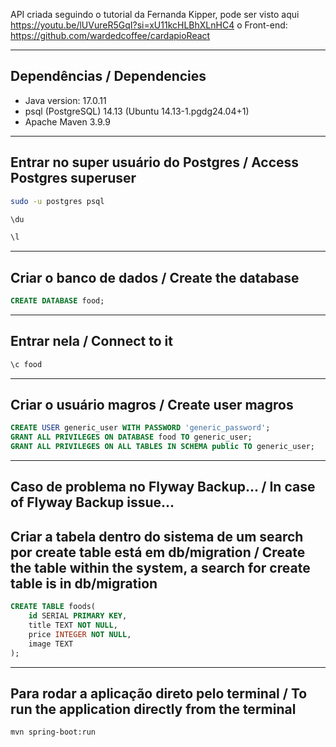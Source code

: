 API criada seguindo o tutorial da Fernanda Kipper, pode ser visto aqui https://youtu.be/lUVureR5GqI?si=xU11kcHLBhXLnHC4
o Front-end: https://github.com/wardedcoffee/cardapioReact

---
## Dependências / Dependencies

- Java version: 17.0.11
- psql (PostgreSQL) 14.13 (Ubuntu 14.13-1.pgdg24.04+1)
- Apache Maven 3.9.9

---
## Entrar no super usuário do Postgres / Access Postgres superuser

```sh
sudo -u postgres psql
```

```sql
\du

\l
```

---
## Criar o banco de dados / Create the database

```sql
CREATE DATABASE food;
```

---
## Entrar nela / Connect to it

```sql
\c food
```

---
## Criar o usuário magros / Create user magros

```sql
CREATE USER generic_user WITH PASSWORD 'generic_password'; 
GRANT ALL PRIVILEGES ON DATABASE food TO generic_user;
GRANT ALL PRIVILEGES ON ALL TABLES IN SCHEMA public TO generic_user;
```

---
## Caso de problema no Flyway Backup... / In case of Flyway Backup issue...

## Criar a tabela dentro do sistema de um search por create table está em db/migration / Create the table within the system, a search for create table is in db/migration

```sql
CREATE TABLE foods(
    id SERIAL PRIMARY KEY,
    title TEXT NOT NULL,
    price INTEGER NOT NULL,
    image TEXT
);
```

---
## Para rodar a aplicação direto pelo terminal / To run the application directly from the terminal

```sh
mvn spring-boot:run
```

